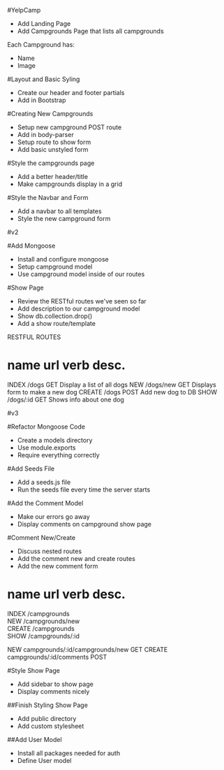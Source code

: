 #YelpCamp

* Add Landing Page
* Add Campgrounds Page that lists all campgrounds

Each Campground has:
* Name
* Image

#Layout and Basic Syling
* Create our header and footer partials
* Add in Bootstrap

#Creating New Campgrounds
* Setup new campground POST route
* Add in body-parser
* Setup route to show form
* Add basic unstyled form

#Style the campgrounds page
* Add a better header/title
* Make campgrounds display in a grid

#Style the Navbar and Form
* Add a navbar to all templates
* Style the new campground form



#v2

#Add Mongoose
* Install and configure mongoose
* Setup campground model
* Use campground model inside of our routes

#Show Page
* Review the RESTful routes we've seen so far
* Add description to our campground model
* Show db.collection.drop()
* Add a show route/template

RESTFUL ROUTES

name      url         verb    desc.
==========================================
INDEX     /dogs       GET     Display a list of all dogs
NEW       /dogs/new   GET     Displays form to make a new dog
CREATE    /dogs       POST    Add new dog to DB
SHOW      /dogs/:id   GET     Shows info about one dog




#v3


#Refactor Mongoose Code
* Create a models directory
* Use module.exports
* Require everything correctly

#Add Seeds File
* Add a seeds.js file
* Run the seeds file every time the server starts

#Add the Comment Model
* Make our errors go away
* Display comments on campground show page

#Comment New/Create
* Discuss nested routes
* Add the comment new and create routes
* Add the new comment form

name      url                 verb    desc.
============================================
INDEX     /campgrounds      
NEW       /campgrounds/new   
CREATE    /campgrounds       
SHOW      /campgrounds/:id   

NEW       campgrounds/:id/campgrounds/new    GET
CREATE    campgrounds/:id/comments           POST

#Style Show Page
* Add sidebar to show page
* Display comments nicely

##Finish Styling Show Page
* Add public directory
* Add custom stylesheet

##Add User Model
* Install all packages needed for auth
* Define User model